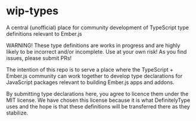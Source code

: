 # wip-types
A central (unofficial) place for community development of TypeScript type definitions relevant to Ember.js

WARNING! These type definitions are works in progress and are highly likely to be incorrect and/or incomplete. Use at your own risk! As you find issues, please submit PRs!

The intention of this repo is to serve a place where the TypeScript + Ember.js community can work together to develop type declarations for JavaScript packages relevant to building Ember.js apps and addons.

By submitting type declarations here, you agree to licence them under the MIT license. We have chosen this license because it is what DefinitelyType uses and the hope is that these definitions will be transferred there as they stabilize.
